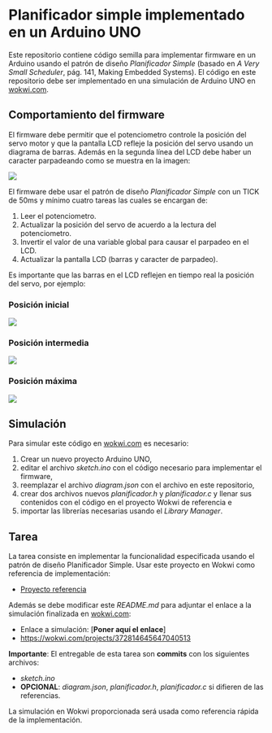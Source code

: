 # Planificador simple implementado en un Arduino UNO

Este repositorio contiene código semilla para implementar firmware en un Arduino usando el patrón de diseño *Planificador Simple* (basado en *A Very Small Scheduler*, pág. 141, Making Embedded Systems). El código en este repositorio debe ser implementado en una simulación de Arduino UNO en [wokwi.com](https://wokwi.com).

## Comportamiento del firmware

El firmware debe permitir que el potenciometro controle la posición del servo motor y que la pantalla LCD refleje la posición del servo usando un diagrama de barras. Además en la segunda línea del LCD debe haber un caracter parpadeando como se muestra en la imagen:

![](imagenes/diagrama_anotado.png)

El firmware debe usar el patrón de diseño *Planificador Simple* con un TICK de 50ms y mínimo cuatro tareas las cuales se encargan de:

1) Leer el potenciometro.
2) Actualizar la posición del servo de acuerdo a la lectura del potenciometro.
3) Invertir el valor de una variable global para causar el parpadeo en el LCD.
4) Actualizar la pantalla LCD (barras y caracter de parpadeo).

Es importante que las barras en el LCD reflejen en tiempo real la posición del servo, por ejemplo:

### Posición inicial

![](imagenes/low_position.png)

### Posición intermedia

![](imagenes/middle_position.png)

### Posición máxima

![](imagenes/high_position.png)

## Simulación

Para simular este código en [wokwi.com](https://wokwi.com) es necesario:

1) Crear un nuevo proyecto Arduino UNO,
2) editar el archivo *sketch.ino* con el código necesario para implementar el firmware,
3) reemplazar el archivo *diagram.json* con el archivo en este repositorio,
4) crear dos archivos nuevos *planificador.h* y *planificador.c* y llenar sus contenidos con el código en el proyecto Wokwi de referencia e
5) importar las librerías necesarias usando el *Library Manager*.

## Tarea

La tarea consiste en implementar la funcionalidad especificada usando el patrón de diseño Planificador Simple. Usar este proyecto en Wokwi como referencia de implementación:

* [Proyecto referencia](https://wokwi.com/projects/351137155243835992)

 Además se debe modificar este *README.md* para adjuntar el enlace a la simulación finalizada en [wokwi.com](https://wokwi.com):

* Enlace a simulación: [**Poner aquí el enlace**]
* https://wokwi.com/projects/372814645647040513

**Importante**: El entregable de esta tarea son **commits** con los siguientes archivos:

* *sketch.ino*
* **OPCIONAL**: *diagram.json*, *planificador.h*, *planificador.c* si difieren de las referencias.

La simulación en Wokwi proporcionada será usada como referencia rápida de la implementación.
